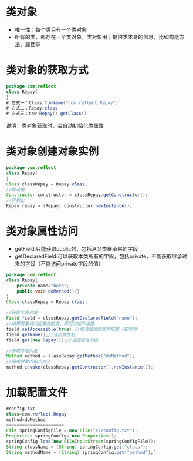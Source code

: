 # 类对象
- 唯一性：每个类只有一个类对象
- 所有的类，都存在一个类对象，类对象用于提供类本身的信息，比如构造方法、属性等

# 类对象的获取方式
```java 
package com.reflect
class Repay{
}
# 方式一：Class.forName("com.reflect.Repay")
# 方式二：Repay.class
# 方式三：new Repay().getClass()
```
说明：类对象获取时，会自动初始化类属性

# 类对象创建对象实例
```java 
package com.reflect
class Repay{
}
Class classRepay = Repay.class;
//构造器
Constructor constructor = classRepay.getConstructor();
//实例化
Repay repay = (Repay) constructor.newInstance();

```
# 类对象属性访问
- getField:只能获取public的，包括从父类继承来的字段
- getDeclaredField:可以获取本类所有的字段，包括private，不能获取继承过来的字段（不能访问private字段的值）
```java 
package com.reflect
class Repay{
    private name="hero";
    public void doMethod(){}
}
Class classRepay = Repay.class;

//获取字段对象
Field field = classRepay.getDeclaredField("name");
//如果需要访问此属性的值，则可以如下设置
field.setAccessible(true);//修改属性的修饰权限（临时的）
field.getName();//返回属性名
field.get(new Repay());//返回属性的值

//获取方法对象
Method method = classRepay.getMethod("doMethod");
//调用对象的指定方法
method.invoke(classRepay.getContructor().newInstance());

```
# 加载配置文件
```java 
#config.txt
class=com.reflect.Repay
method=doMethod
======================
File springConfigFile = new File("e:/config.txt");
Properties springConfig= new Properties();
springConfig.load(new FileInputStream(springConfigFile));
String className = (String) springConfig.get("class");
String methodName = (String) springConfig.get("method");`

```
